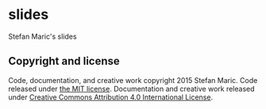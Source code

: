 slides
======

Stefan Maric's slides


## Copyright and license

Code, documentation, and creative work copyright 2015 Stefan Maric. Code released under [the MIT license](./LICENSE). Documentation and creative work released under [Creative Commons Attribution 4.0 International License](http://creativecommons.org/licenses/by/4.0/).
